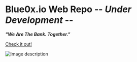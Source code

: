 # Blue0x.io Web Repo -- ***Under Development*** --

***"We Are The Bank. Together."***


[Check it out!](https://theblue0x.github.io/)

![Image description](https://i.imgur.com/ejbMQKO.png)



